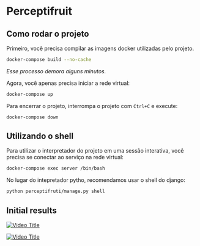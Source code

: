 # Perceptifruit

## Como rodar o projeto
Primeiro, você precisa compilar as imagens docker utilizadas pelo projeto.
```bash
docker-compose build --no-cache
```
_Esse processo demora alguns minutos._

Agora, você apenas precisa iniciar a rede virtual:
```bash
docker-compose up
```

Para encerrar o projeto, interrompa o projeto com `Ctrl+C` e execute:
```bash
docker-compose down
```

## Utilizando o shell
Para utilizar o interpretador do projeto em uma sessão interativa, você precisa se conectar ao serviço na rede virtual:
```bash
docker-compose exec server /bin/bash
```

No lugar do intepretador pytho, recomendamos usar o shell do django:
```bash
python perceptifruti/manage.py shell
```

## Initial results
[![Video Title](https://img.youtube.com/vi/c6KKnYIxAlI/0.jpg)](https://www.youtube.com/watch?v=c6KKnYIxAlI)

[![Video Title](https://img.youtube.com/vi/0Hoh1w_Er9w/0.jpg)](https://www.youtube.com/watch?v=0Hoh1w_Er9w)
